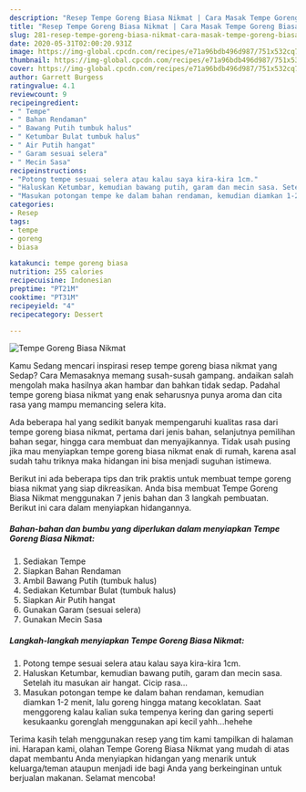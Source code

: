 ```yaml
---
description: "Resep Tempe Goreng Biasa Nikmat | Cara Masak Tempe Goreng Biasa Nikmat Yang Mudah Dan Praktis"
title: "Resep Tempe Goreng Biasa Nikmat | Cara Masak Tempe Goreng Biasa Nikmat Yang Mudah Dan Praktis"
slug: 281-resep-tempe-goreng-biasa-nikmat-cara-masak-tempe-goreng-biasa-nikmat-yang-mudah-dan-praktis
date: 2020-05-31T02:00:20.931Z
image: https://img-global.cpcdn.com/recipes/e71a96bdb496d987/751x532cq70/tempe-goreng-biasa-nikmat-foto-resep-utama.jpg
thumbnail: https://img-global.cpcdn.com/recipes/e71a96bdb496d987/751x532cq70/tempe-goreng-biasa-nikmat-foto-resep-utama.jpg
cover: https://img-global.cpcdn.com/recipes/e71a96bdb496d987/751x532cq70/tempe-goreng-biasa-nikmat-foto-resep-utama.jpg
author: Garrett Burgess
ratingvalue: 4.1
reviewcount: 9
recipeingredient:
- " Tempe"
- " Bahan Rendaman"
- " Bawang Putih tumbuk halus"
- " Ketumbar Bulat tumbuk halus"
- " Air Putih hangat"
- " Garam sesuai selera"
- " Mecin Sasa"
recipeinstructions:
- "Potong tempe sesuai selera atau kalau saya kira-kira 1cm."
- "Haluskan Ketumbar, kemudian bawang putih, garam dan mecin sasa. Setelah itu masukan air hangat. Cicip rasa..."
- "Masukan potongan tempe ke dalam bahan rendaman, kemudian diamkan 1-2 menit, lalu goreng hingga matang kecoklatan. Saat menggoreng kalau kalian suka tempenya kering dan garing seperti kesukaanku gorenglah menggunakan api kecil yahh...hehehe"
categories:
- Resep
tags:
- tempe
- goreng
- biasa

katakunci: tempe goreng biasa 
nutrition: 255 calories
recipecuisine: Indonesian
preptime: "PT21M"
cooktime: "PT31M"
recipeyield: "4"
recipecategory: Dessert

---
```



![Tempe Goreng Biasa Nikmat](https://img-global.cpcdn.com/recipes/e71a96bdb496d987/751x532cq70/tempe-goreng-biasa-nikmat-foto-resep-utama.jpg)

Kamu Sedang mencari inspirasi resep tempe goreng biasa nikmat yang Sedap? Cara Memasaknya memang susah-susah gampang. andaikan salah mengolah maka hasilnya akan hambar dan bahkan tidak sedap. Padahal tempe goreng biasa nikmat yang enak seharusnya punya aroma dan cita rasa yang mampu memancing selera kita.

Ada beberapa hal yang sedikit banyak mempengaruhi kualitas rasa dari tempe goreng biasa nikmat, pertama dari jenis bahan, selanjutnya pemilihan bahan segar, hingga cara membuat dan menyajikannya. Tidak usah pusing jika mau menyiapkan tempe goreng biasa nikmat enak di rumah, karena asal sudah tahu triknya maka hidangan ini bisa menjadi suguhan istimewa.




Berikut ini ada beberapa tips dan trik praktis untuk membuat tempe goreng biasa nikmat yang siap dikreasikan. Anda bisa membuat Tempe Goreng Biasa Nikmat menggunakan 7 jenis bahan dan 3 langkah pembuatan. Berikut ini cara dalam menyiapkan hidangannya.

<!--inarticleads1-->

##### Bahan-bahan dan bumbu yang diperlukan dalam menyiapkan Tempe Goreng Biasa Nikmat:

1. Sediakan  Tempe
1. Siapkan  Bahan Rendaman
1. Ambil  Bawang Putih (tumbuk halus)
1. Sediakan  Ketumbar Bulat (tumbuk halus)
1. Siapkan  Air Putih hangat
1. Gunakan  Garam (sesuai selera)
1. Gunakan  Mecin Sasa




<!--inarticleads2-->

##### Langkah-langkah menyiapkan Tempe Goreng Biasa Nikmat:

1. Potong tempe sesuai selera atau kalau saya kira-kira 1cm.
1. Haluskan Ketumbar, kemudian bawang putih, garam dan mecin sasa. Setelah itu masukan air hangat. Cicip rasa...
1. Masukan potongan tempe ke dalam bahan rendaman, kemudian diamkan 1-2 menit, lalu goreng hingga matang kecoklatan. Saat menggoreng kalau kalian suka tempenya kering dan garing seperti kesukaanku gorenglah menggunakan api kecil yahh...hehehe




Terima kasih telah menggunakan resep yang tim kami tampilkan di halaman ini. Harapan kami, olahan Tempe Goreng Biasa Nikmat yang mudah di atas dapat membantu Anda menyiapkan hidangan yang menarik untuk keluarga/teman ataupun menjadi ide bagi Anda yang berkeinginan untuk berjualan makanan. Selamat mencoba!
